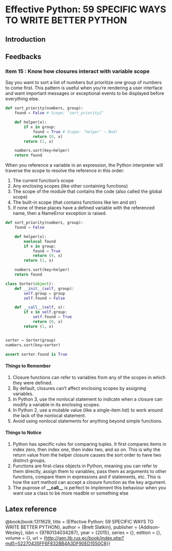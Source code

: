 # Effective Python: 59 SPECIFIC WAYS TO WRITE BETTER PYTHON

## Introduction

## Feedbacks

### Item 15 : Know how __closures__ interact with __variable scope__
Say you want to sort a list of numbers but prioritize one group of numbers to come first.
This pattern is useful when you’re rendering a user interface and want important messages
or exceptional events to be displayed before everything else.

```python
def sort_priority(numbers, group):
    found = False # Scope: ‘sort_priority2’

    def helper(x):
        if x in group:
            found = True # Scope: ‘helper’ — Bad!
            return (0, x)
        return (1, x)

    numbers.sort(key=helper)
    return found
```

When you reference a variable in an expression, the Python interpreter will traverse the
scope to resolve the reference in this order:
1. The current function’s scope
2. Any enclosing scopes (like other containing functions)
3. The scope of the module that contains the code (also called the global scope)
4. The built-in scope (that contains functions like len and str)
5. If none of these places have a defined variable with the referenced name, then a
NameError exception is raised.

```python
def sort_priority(numbers, group):
    found = False

    def helper(x):
        nonlocal found
        if x in group:
            found = True
            return (0, x)
        return (1, x)

    numbers.sort(key=helper)
    return found
```

```python
class Sorter(object):
    def __init__(self, group):
        self.group = group
        self.found = False

    def __call__(self, x):
        if x in self.group:
            self.found = True
            return (0, x)
        return (1, x)


sorter = Sorter(group)
numbers.sort(key=sorter)

assert sorter.found is True
```

#### Things to Remember
1. Closure functions can refer to variables from any of the scopes in which they were
defined.
2. By default, closures can’t affect enclosing scopes by assigning variables.
3. In Python 3, use the nonlocal statement to indicate when a closure can modify a
variable in its enclosing scopes.
4. In Python 2, use a mutable value (like a single-item list) to work around the lack of
the nonlocal statement.
5. Avoid using nonlocal statements for anything beyond simple functions.

#### Things to Notice
1. Python has specific rules for comparing tuples. It first compares items in index zero,
then index one, then index two, and so on. This is why the return value from the
helper closure causes the sort order to have two distinct groups.
2. Functions are first-class objects in Python, meaning you can refer to them directly,
assign them to variables, pass them as arguments to other functions, compare them
in expressions and if statements, etc. This is how the sort method can accept a
closure function as the key argument.
3. The puprose of **\_\_call\_\_** is perfect to implement this behaviour when you want use a class to be more readble or something else



## Latex reference
@book{book:1311629,
   title =     {Effective Python: 59 SPECIFIC WAYS TO WRITE BETTER PYTHON},
   author =    {Brett Slatkin},
   publisher = {Addison-Wesley},
   isbn =      {9780134034287},
   year =      {2015},
   series =    {},
   edition =   {},
   volume =    {},
   url =       {http://gen.lib.rus.ec/book/index.php?md5=52270435FF6F832BB4A3DF90ED1550C8}}